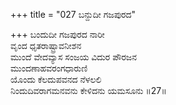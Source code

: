 +++
title = "027 ಬನ್ದುದೀ ಗಜಪುರದ"

+++
ಬಂದುದೀ ಗಜಪುರದ ನಾರೀ  
ವೃಂದ ಧೃತರಾಷ್ಟ್ರಾವನೀಶನ  
ಮುಂದೆ ವೇದವ್ಯಾಸ ಸಂಜಯ ವಿದುರ ಪೌರಜನ  
ಮುಂದಣಾಹವರಂಗಧಾರುಣಿ  
ಯೊಂದು ಕೆಲದುಪವನದ ನೆಳಲಲಿ  
ನಿಂದುದಿವರಾಗಮನವನು ಕೇಳಿದನು ಯಮಸೂನು      ॥27॥